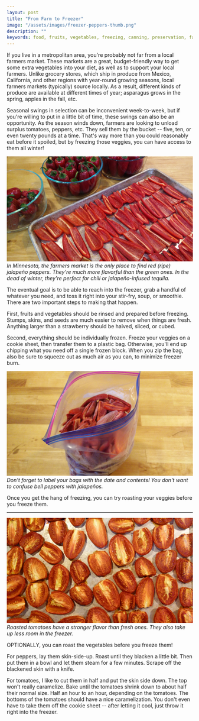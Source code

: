 ```yaml
---
layout: post
title: "From Farm to Freezer"
image: "/assets/images/freezer-peppers-thumb.png"
description: ""
keywords: food, fruits, vegetables, freezing, canning, preservation, farmers market, vegetarian, healthy
---
```


If you live in a metropolitan area, you're probably not far from a local farmers market. These markets are a great, budget-friendly way to get some extra vegetables into your diet, as well as to support your local farmers. Unlike grocery stores, which ship in produce from Mexico, California, and other regions with year-round growing seasons, local farmers markets (typically) source locally. As a result, different kinds of produce are available at different times of year; asparagus grows in the spring, apples in the fall, etc.

Seasonal swings in selection can be inconvenient week-to-week, but if you're willing to put in a little bit of time, these swings can also be an opportunity. As the season winds down, farmers are looking to unload surplus tomatoes, peppers, etc. They sell them by the bucket -- five, ten, or even twenty pounds at a time. That's way more than you could reasonably eat before it spoiled, but by freezing those veggies, you can have access to them all winter!

![Preparing red jalapeño peppers](/assets/images/freezer-peppers-prep-16x9.png)
*In Minnesota, the farmers market is the only place to find red (ripe) jalapeño peppers. They're much more flavorful than the green ones. In the dead of winter, they're perfect for chili or jalapeño-infused tequila.*

The eventual goal is to be able to reach into the freezer, grab a handful of whatever you need, and toss it right into your stir-fry, soup, or smoothie. There are two important steps to making that happen.

First, fruits and vegetables should be rinsed and prepared before freezing. Stumps, skins, and seeds are much easier to remove when things are fresh. Anything larger than a strawberry should be halved, sliced, or cubed.

Second, everything should be individually frozen. Freeze your veggies on a cookie sheet, then transfer them to a plastic bag. Otherwise, you'll end up chipping what you need off a single frozen block. When you zip the bag, also be sure to squeeze out as much air as you can, to minimize freezer burn.

![Frozen jalapeño peppers being transferred to a bag](/assets/images/freezer-peppers-bag-16x9.png)
*Don't forget to label your bags with the date and contents! You don't want to confuse bell peppers with jalapeños.*





Once you get the hang of freezing, you can try roasting your veggies before you freeze them.




---

![Roasted tomatoes before being frozen](/assets/images/freezer-tomatoes-16x9.png)
*Roasted tomatoes have a stronger flavor than fresh ones. They also take up less room in the freezer.*




OPTIONALLY, you can roast the vegetables before you freeze them!

For peppers, lay them skin-side-up. Roast until they blacken a little bit. Then put them in a bowl and let them steam for a few minutes. Scrape off the blackened skin with a knife.

For tomatoes, I like to cut them in half and put the skin side down. The top won't really caramelize. Bake until the tomatoes shrink down to about half their normal size. Half an hour to an hour, depending on the tomatoes. The bottoms of the tomatoes should have a nice caramelization. You don't even have to take them off the cookie sheet -- after letting it cool, just throw it right into the freezer.
